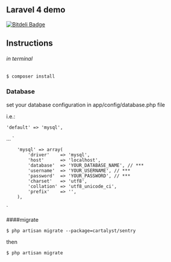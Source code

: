 ## Laravel 4 demo

[![Bitdeli Badge](https://d2weczhvl823v0.cloudfront.net/bstrahija/l4-site-tutorial/trend.png)](https://bitdeli.com/free "Bitdeli Badge")


## Instructions

###### in terminal 
`$ composer install`

### Database
set your database configuration in app/config/database.php file

i.e.:

`'default' => 'mysql',`

...
`

		'mysql' => array(
			'driver'    => 'mysql',
			'host'      => 'localhost',
			'database'  => 'YOUR_DATABASE_NAME', // ***
			'username'  => 'YOUR_USERNAME', // ***
			'password'  => 'YOUR_PASSWORD', // ***
			'charset'   => 'utf8',
			'collation' => 'utf8_unicode_ci',
			'prefix'    => '',
		),
`

####migrate 

`$ php artisan migrate --package=cartalyst/sentry`

then

`$ php artisan migrate`